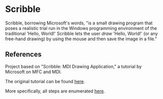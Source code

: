 # Scribble

Scribble, borrowing Microsoft's words, "is a small drawing program that poses a realistic trial run in the Windows programming environment of the traditional 'Hello, World!' Scribble lets the user _draw_ 'Hello, World!' (or any free-hand drawing) by using the mouse and then save the image in a file."

## References

Project based on "Scribble: MDI Drawing Application," a tutorial by Microsoft on MFC and MDI.  

The original tutorial can be found [here](http://msdn.microsoft.com/en-us/library/aa314520(v=vs.60).aspx).  

More specifically, all steps are enumerated [here](http://msdn.microsoft.com/en-us/library/aa716528(v=vs.60).aspx).  


